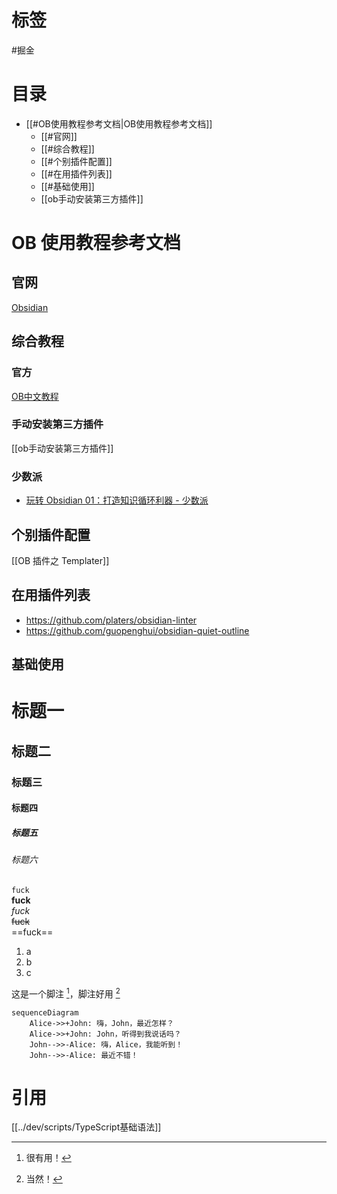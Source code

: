 # 标签

#掘金

# 目录

- [[#OB使用教程参考文档|OB使用教程参考文档]]
	- [[#官网]]
	- [[#综合教程]]
	- [[#个别插件配置]]
	- [[#在用插件列表]]
	- [[#基础使用]]
	- [[ob手动安装第三方插件]]

# OB 使用教程参考文档

## 官网

[Obsidian](https://obsidian.md/)

## 综合教程

### 官方

[OB中文教程](https://publish.obsidian.md/chinesehelp/01+2021%E6%96%B0%E6%95%99%E7%A8%8B/2021%E5%B9%B4%E6%96%B0%E6%95%99%E7%A8%8B)

### 手动安装第三方插件

[[ob手动安装第三方插件]]

### 少数派

- [玩转 Obsidian 01：打造知识循环利器 - 少数派](https://sspai.com/post/62414)

## 个别插件配置

[[OB 插件之 Templater]]

## 在用插件列表

- https://github.com/platers/obsidian-linter
- https://github.com/guopenghui/obsidian-quiet-outline

## 基础使用

# 标题一

## 标题二

### 标题三

#### 标题四

##### 标题五

###### 标题六

`fuck`  
**fuck**  
*fuck*  
~~fuck~~  
==fuck==

1. a
2. b
3. c

这是一个脚注 [^1]，脚注好用 [^2]

```mermaid
sequenceDiagram
    Alice->>+John: 嗨，John，最近怎样？
    Alice->>+John: John，听得到我说话吗？
    John-->>-Alice: 嗨，Alice，我能听到！
    John-->>-Alice: 最近不错！
```

# 引用

[^1]: 很有用！

[^2]: 当然！  

[[../dev/scripts/TypeScript基础语法]]
